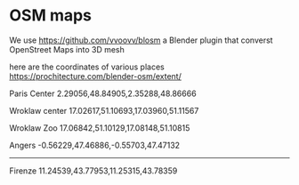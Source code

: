 # OSM maps
We use https://github.com/vvoovv/blosm 
a Blender plugin that converst OpenStreet Maps into 3D mesh

here are the coordinates of various places
https://prochitecture.com/blender-osm/extent/

Paris Center
2.29056,48.84905,2.35288,48.86666

Wroklaw center
17.02617,51.10693,17.03960,51.11567

Wroklaw Zoo
17.06842,51.10129,17.08148,51.10815

Angers
-0.56229,47.46886,-0.55703,47.47132

---

Firenze
11.24539,43.77953,11.25315,43.78359